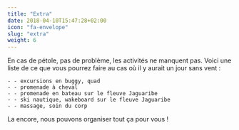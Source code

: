 ```yaml
---
title: "Extra"
date: 2018-04-10T15:47:28+02:00
icon: "fa-envelope"
slug: "extra"
weight: 6
---
```


En cas de pétole, pas de problème, les activités ne manquent pas. Voici une liste de ce que vous pourrez faire au cas où il y aurait un jour sans vent : 

	- - excursions en buggy, quad
	- - promenade à cheval
	- - promenade en bateau sur le fleuve Jaguaribe
	- - ski nautique, wakeboard sur le fleuve Jaguaribe
	- - massage, soin du corp 
La encore, nous pouvons organiser tout ça pour vous !
